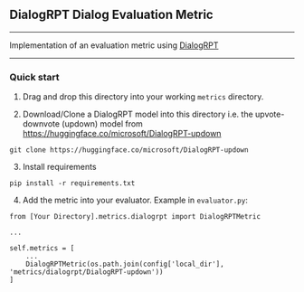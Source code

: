 ## DialogRPT Dialog Evaluation Metric

---

Implementation of an evaluation metric using [DialogRPT](https://github.com/golsun/DialogRPT)

---

### Quick start

1. Drag and drop this directory into your working `metrics` directory.

2. Download/Clone a DialogRPT model into this directory i.e. the upvote-downvote (updown) model from https://huggingface.co/microsoft/DialogRPT-updown

```
git clone https://huggingface.co/microsoft/DialogRPT-updown
```

3. Install requirements

```
pip install -r requirements.txt
```

4. Add the metric into your evaluator. Example in `evaluator.py`:

```
from [Your Directory].metrics.dialogrpt import DialogRPTMetric

...

self.metrics = [
    ...
    DialogRPTMetric(os.path.join(config['local_dir'], 'metrics/dialogrpt/DialogRPT-updown'))
]

```